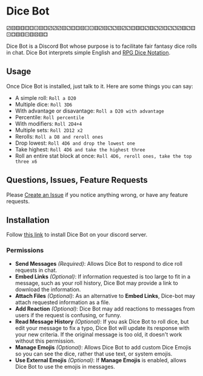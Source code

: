 # Dice Bot

⚂⚄⚅⚅⚃⚃⚀⚄⚃⚂⚂⚂⚄⚁⚃⚃⚄⚀⚀⚅⚂⚄⚁⚁⚄⚂⚁⚃⚅⚃⚁⚅⚁⚂⚃⚁⚁⚂⚅⚁⚃⚀⚃⚅⚅⚀⚅⚄⚅⚃

Dice Bot is a Discord Bot whose purpose is to facilitate fair fantasy dice rolls in chat.
Dice Bot interprets simple English and [RPG Dice Notation](https://en.wikipedia.org/wiki/Dice_notation).

## Usage

Once Dice Bot is installed, just talk to it. Here are some things you can say:

- A simple roll: `Roll a D20`
- Multiple dice: `Roll 3D6`
- With advantage or disavantage: `Roll a D20 with advantage`
- Percentile: `Roll percentile`
- With modifiers: `Roll 2D4+4`
- Multiple sets: `Roll 2D12 x2`
- Rerolls: `Roll a D8 and reroll ones`
- Drop lowest: `Roll 4D6 and drop the lowest one`
- Take highest: `Roll 4D6 and take the highest three`
- Roll an entire stat block at once: `Roll 4D6, reroll ones, take the top three x6`

## Questions, Issues, Feature Requests

Please [Create an Issue](https://github.com/wizulus/dice-bot/issues) if you notice anything wrong, or have any feature requests.

## Installation

Follow [this link](https://discordapp.com/api/oauth2/authorize?client_id=509733973644279818&permissions=1074120768&scope=bot) to install Dice Bot on your discord server.

### Permissions

- **Send Messages** *(Required)*: Allows Dice Bot to respond to dice roll requests in chat.
- **Embed Links** *(Optional)*: If information requested is too large to fit in a message, such as your roll history, Dice Bot may provide a link to download the information.
- **Attach Files** *(Optional)*: As an alternative to **Embed Links**, Dice-bot may attach requested information as a file.
- **Add Reaction** *(Optional)*: Dice Bot may add reactions to messages from users if the request is confusing, or funny.
- **Read Message History** *(Optional)*: If you ask Dice Bot to roll dice, but edit your message to fix a typo, Dice Bot will update its response with your new criteria. If the original message is too old, it doesn't work without this permission.
- **Manage Emojis** *(Optional)*: Allows Dice Bot to add custom Dice Emojis so you can see the dice, rather that use text, or system emojis.
- **Use External Emojis** *(Optional)*: If **Manage Emojis** is enabled, allows Dice Bot to use the emojis in messages.

